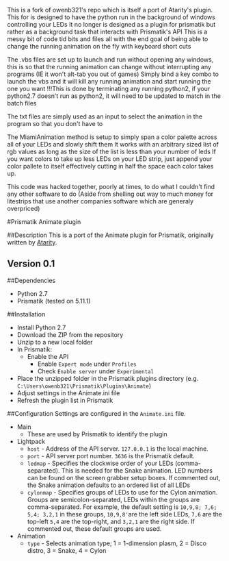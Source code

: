 This is a fork of owenb321's repo which is itself a port of Atarity's plugin.
This for is designed to have the python run in the background of windows controlling your LEDs
It no longer is designed as a plugin for prismatik but rather as a background task that interacts with Prismatik's API
This is a messy bit of code tid bits and files all with the end goal of being able to change the running animation on the fly with keyboard short cuts

The .vbs files are set up to launch and run without opening any windows, this is so that the running animation can change without interrupting any programs (IE it won't alt-tab you out of games)
Simply bind a key combo to launch the vbs and it will kill any running animation and start running the one you want
!!!This is done by terminating any running python2, if your python2.7 doesn't run as python2, it will need to be updated to match in the batch files

The txt files are simply used as an input to select the animation in the program so that you don't have to

The MiamiAnimation method is setup to simply span a color palette across all of your LEDs and slowly shift them
It works with an arbitrary sized list of rgb values as long as the size of the list is less than your number of leds
If you want colors to take up less LEDs on your LED strip, just append your color pallete to itself effectively cutting in half the space each color takes up.

This code was hacked together, poorly at times, to do what I couldn't find any other software to do (Aside from shelling out way to much money for litestrips that use another companies software which are generaly overpriced)


#Prismatik Animate plugin

##Description
This is a port of the Animate plugin for Prismatik, originally written by [Atarity](https://github.com/Atarity/Prismatik-plugins).

## Version 0.1

##Dependencies
* Python 2.7
* Prismatik (tested on 5.11.1)

##Installation
* Install Python 2.7
* Download the ZIP from the repository
* Unzip to a new local folder
* In Prismatik:
  * Enable the API
    * Enable `Expert mode` under `Profiles`
    * Check `Enable server` under `Experimental`
* Place the unzipped folder in the Prismatik plugins directory (e.g. `C:\Users\owenb321\Prismatik\Plugins\Animate`)
* Adjust settings in the Animate.ini file
* Refresh the plugin list in Prismatik

##Configuration
Settings are configured in the `Animate.ini` file.
* Main
  * These are used by Prismatik to identify the plugin
* Lightpack
  * `host` - Address of the API server. `127.0.0.1` is the local machine.
  * `port` - API server port number. `3636` is the Prismatik default.
  * `ledmap` - Specifies the clockwise order of your LEDs (comma-separated). This is needed for the Snake animation. LED numbers can be found on the screen grabber setup boxes. If commented out, the Snake animation defaults to an ordered list of all LEDs
  * `cylonmap` - Specifies groups of LEDs to use for the Cylon animation. Groups are semicolon-separated, LEDs within the groups are comma-separated. For example, the default setting is `10,9,8; 7,6; 5,4; 3,2,1` in these groups, `10,9,8'`are the left side LEDs, `7,6` are the top-left `5,4` are the top-right, and `3,2,1` are the right side. If commented out, these default groups are used.
* Animation
  * `type` - Selects animation type; 1 = 1-dimension plasm, 2 = Disco distro, 3 = Snake, 4 = Cylon
